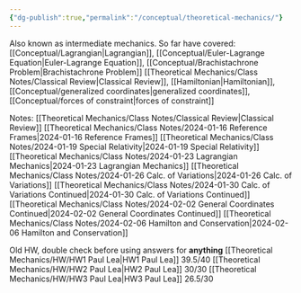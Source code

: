 ```yaml
---
{"dg-publish":true,"permalink":"/conceptual/theoretical-mechanics/"}
---
```


Also known as intermediate mechanics. So far have covered: 
[[Conceptual/Lagrangian\|Lagrangian]], [[Conceptual/Euler-Lagrange Equation\|Euler-Lagrange Equation]], [[Conceptual/Brachistachrone Problem\|Brachistachrone Problem]] 
[[Theoretical Mechanics/Class Notes/Classical  Review\|Classical  Review]], [[Hamiltonian\|Hamiltonian]], [[Conceptual/generalized coordinates\|generalized coordinates]], [[Conceptual/forces of constraint\|forces of constraint]]

Notes: 
[[Theoretical Mechanics/Class Notes/Classical  Review\|Classical  Review]]
[[Theoretical Mechanics/Class Notes/2024-01-16  Reference Frames\|2024-01-16  Reference Frames]]
[[Theoretical Mechanics/Class Notes/2024-01-19 Special Relativity\|2024-01-19 Special Relativity]]
[[Theoretical Mechanics/Class Notes/2024-01-23 Lagrangian Mechanics\|2024-01-23 Lagrangian Mechanics]]
[[Theoretical Mechanics/Class Notes/2024-01-26 Calc. of Variations\|2024-01-26 Calc. of Variations]]
[[Theoretical Mechanics/Class Notes/2024-01-30 Calc. of Variations Continued\|2024-01-30 Calc. of Variations Continued]]
[[Theoretical Mechanics/Class Notes/2024-02-02 General Coordinates Continued\|2024-02-02 General Coordinates Continued]]
[[Theoretical Mechanics/Class Notes/2024-02-06 Hamilton and Conservation\|2024-02-06 Hamilton and Conservation]]

Old HW, double check before using answers for **anything**
[[Theoretical Mechanics/HW/HW1 Paul Lea\|HW1 Paul Lea]] 39.5/40
[[Theoretical Mechanics/HW/HW2 Paul Lea\|HW2 Paul Lea]] 30/30
[[Theoretical Mechanics/HW/HW3 Paul Lea\|HW3 Paul Lea]] 26.5/30




